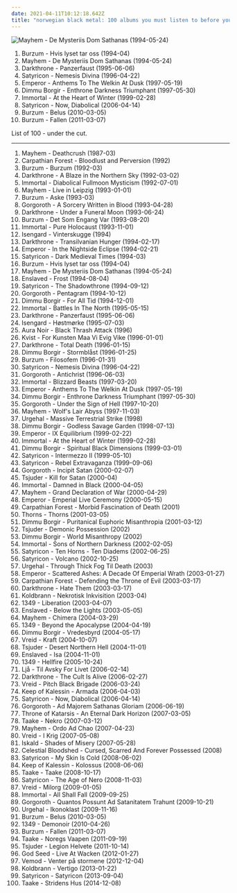 ```yaml
---
date: 2021-04-11T10:12:18.642Z
title: "norwegian black metal: 100 albums you must listen to before you die"
---
```

![Mayhem - De Mysteriis Dom Sathanas (1994-05-24)](http://coverartarchive.org/release/a8843c8b-2b8f-44b7-be46-c5a78942849e/21866237801-500.jpg "Mayhem - De Mysteriis Dom Sathanas (1994-05-24)")
<ol class="albums">
<li data-cover="http://coverartarchive.org/release/b6928219-0772-39ac-8156-91a609b2fd5e/1123335808-500.jpg" data-tags="black metal" role="button">Burzum - Hvis lyset tar oss (1994-04)</li>
<li data-cover="http://coverartarchive.org/release/a8843c8b-2b8f-44b7-be46-c5a78942849e/21866237801-500.jpg" data-tags="black metal" role="button">Mayhem - De Mysteriis Dom Sathanas (1994-05-24)</li>
<li data-cover="https://img.discogs.com/ivRECV6_En_nkYZJZmv2T45vbLU=/fit-in/400x388/filters:strip_icc():format(jpeg):mode_rgb():quality(90)/discogs-images/R-7562854-1444078656-7731.jpeg.jpg" data-tags="black metal" role="button">Darkthrone - Panzerfaust (1995-06-06)</li>
<li data-cover="https://img.discogs.com/FA0sKAo13tvmM2Ajs_G6hBeWgs0=/fit-in/400x400/filters:strip_icc():format(jpeg):mode_rgb():quality(90)/discogs-images/R-4225709-1359058284-9040.jpeg.jpg" data-tags="black metal" role="button">Satyricon - Nemesis Divina (1996-04-22)</li>
<li data-cover="http://coverartarchive.org/release/8bce7d2e-cddd-38d3-86b7-d2c53e9d17aa/6830358041-500.jpg" data-tags="black metal, symphonic black metal" role="button">Emperor - Anthems To The Welkin At Dusk (1997-05-19)</li>
<li data-cover="http://coverartarchive.org/release/c51f27b8-ffd7-4b53-aa4e-2687e213e30f/4798121885-500.jpg" data-tags="symphonic black metal, black metal" role="button">Dimmu Borgir - Enthrone Darkness Triumphant (1997-05-30)</li>
<li data-cover="https://via.placeholder.com/450" data-tags="black metal" role="button">Immortal - At the Heart of Winter (1999-02-28)</li>
<li data-cover="http://coverartarchive.org/release/28d51e3f-b12c-4948-b35b-c1f5aae76ed2/25531712079-500.jpg" data-tags="black metal" role="button">Satyricon - Now, Diabolical (2006-04-14)</li>
<li data-cover="http://coverartarchive.org/release/b43a420d-f4be-3e74-836f-a3732718c92b/1480049199-500.jpg" data-tags="black metal, atmospheric black metal" role="button">Burzum - Belus (2010-03-05)</li>
<li data-cover="http://coverartarchive.org/release/79f5becc-31b7-4b47-a0b1-12a90b745c6e/9142497826-500.jpg" data-tags="black metal, atmospheric black metal" role="button">Burzum - Fallen (2011-03-07)</li>
</ol>
List of 100 - under the cut.
<!-- more -->

_________________

<ol class="albums">
<li data-cover="https://img.discogs.com/BZGsvuyLQu-LYYY6Axf3GmubE9Y=/fit-in/514x480/filters:strip_icc():format(jpeg):mode_rgb():quality(90)/discogs-images/R-4152059-1357026275-3442.jpeg.jpg" data-tags="black metal" role="button">
Mayhem - Deathcrush (1987-03)
</li>
<li data-cover="https://img.discogs.com/GYYhYbaJgY55-3k7C7rWe33t35s=/fit-in/522x520/filters:strip_icc():format(jpeg):mode_rgb():quality(90)/discogs-images/R-6643240-1465769534-4661.jpeg.jpg" data-tags="black metal, norwegian, norwegian black metal" role="button">
Carpathian Forest - Bloodlust and Perversion (1992)
</li>
<li data-cover="http://coverartarchive.org/release/c6e9caed-aeb3-4de7-b47e-0c9c9b91a1dc/6619076015-500.jpg" data-tags="black metal" role="button">
Burzum - Burzum (1992-03)
</li>
<li data-cover="http://coverartarchive.org/release/c75ff366-2c7f-4c58-b900-391d2b5aaf33/7290226551-500.jpg" data-tags="black metal" role="button">
Darkthrone - A Blaze in the Northern Sky (1992-03-02)
</li>
<li data-cover="https://img.discogs.com/6nHPSGMDSbLweikPvJtCP7zsDzI=/fit-in/500x500/filters:strip_icc():format(jpeg):mode_rgb():quality(90)/discogs-images/R-646361-1231627780.jpeg.jpg" data-tags="black metal" role="button">
Immortal - Diabolical Fullmoon Mysticism (1992-07-01)
</li>
<li data-cover="https://via.placeholder.com/450" data-tags="black metal" role="button">
Mayhem - Live in Leipzig (1993-01-01)
</li>
<li data-cover="http://coverartarchive.org/release/9642f427-dc28-4c06-81f3-0a4ef7c4de62/3763374815-500.jpg" data-tags="black metal" role="button">
Burzum - Aske (1993-03)
</li>
<li data-cover="http://coverartarchive.org/release/be7fe10b-1bf8-4591-86e8-f25e186d8b61/5950177561-500.jpg" data-tags="black metal, raw black metal" role="button">
Gorgoroth - A Sorcery Written in Blood (1993-04-28)
</li>
<li data-cover="https://img.discogs.com/Igdk-h-B7sDAHtkKYNH7JN5eyb4=/fit-in/600x583/filters:strip_icc():format(jpeg):mode_rgb():quality(90)/discogs-images/R-369622-1341162006-7752.jpeg.jpg" data-tags="black metal" role="button">
Darkthrone - Under a Funeral Moon (1993-06-24)
</li>
<li data-cover="http://coverartarchive.org/release/3861949d-7f28-3925-86a3-f3bf71da8e02/1479882462-500.jpg" data-tags="black metal" role="button">
Burzum - Det Som Engang Var (1993-08-20)
</li>
<li data-cover="http://coverartarchive.org/release/6aac0b23-142d-3568-8fdc-5154220be48d/8068709253-500.jpg" data-tags="black metal" role="button">
Immortal - Pure Holocaust (1993-11-01)
</li>
<li data-cover="http://coverartarchive.org/release/d80e6495-00d4-49cd-8b58-290386f2d025/7729762800-500.jpg" data-tags="black metal" role="button">
Isengard - Vinterskugge (1994)
</li>
<li data-cover="http://coverartarchive.org/release/e2f25d41-736c-40e9-83b3-678f42873eb3/14548660035-500.jpg" data-tags="black metal" role="button">
Darkthrone - Transilvanian Hunger (1994-02-17)
</li>
<li data-cover="https://img.discogs.com/DnVuKMipQvhsLQjzryIPb-bav-M=/fit-in/600x600/filters:strip_icc():format(jpeg):mode_rgb():quality(90)/discogs-images/R-424830-1220470365.jpeg.jpg" data-tags="black metal" role="button">
Emperor - In the Nightside Eclipse (1994-02-21)
</li>
<li data-cover="https://img.discogs.com/hhmmhKiC1C_0oBVBQwcM7ivE_sI=/fit-in/600x424/filters:strip_icc():format(jpeg):mode_rgb():quality(90)/discogs-images/R-13828919-1562050533-9900.jpeg.jpg" data-tags="black metal" role="button">
Satyricon - Dark Medieval Times (1994-03)
</li>
<li data-cover="http://coverartarchive.org/release/b6928219-0772-39ac-8156-91a609b2fd5e/1123335808-500.jpg" data-tags="black metal" role="button">
Burzum - Hvis lyset tar oss (1994-04)
</li>
<li data-cover="http://coverartarchive.org/release/a8843c8b-2b8f-44b7-be46-c5a78942849e/21866237801-500.jpg" data-tags="black metal" role="button">
Mayhem - De Mysteriis Dom Sathanas (1994-05-24)
</li>
<li data-cover="http://coverartarchive.org/release/ca7d60c3-7812-41c8-bfe9-0ca2aeb484e2/19073133350-500.jpg" data-tags="black metal" role="button">
Enslaved - Frost (1994-08-04)
</li>
<li data-cover="https://img.discogs.com/GyiSw-9Olz8hNZbO2t_OJh4pWVw=/fit-in/550x836/filters:strip_icc():format(jpeg):mode_rgb():quality(90)/discogs-images/R-400549-1422918701-9693.jpeg.jpg" data-tags="black metal" role="button">
Satyricon - The Shadowthrone (1994-09-12)
</li>
<li data-cover="http://coverartarchive.org/release/e5d74976-217a-4f65-99df-d2b256be09e1/5930810741-500.jpg" data-tags="black metal" role="button">
Gorgoroth - Pentagram (1994-10-12)
</li>
<li data-cover="http://coverartarchive.org/release/02ded4d3-468e-472e-9084-a6a11543d34d/4602331519-500.jpg" data-tags="black metal, symphonic black metal" role="button">
Dimmu Borgir - For All Tid (1994-12-01)
</li>
<li data-cover="https://img.discogs.com/Y7wHVJt2dhDJeO4nDjV4sM2rCT4=/fit-in/600x545/filters:strip_icc():format(jpeg):mode_rgb():quality(90)/discogs-images/R-2156315-1267042683.jpeg.jpg" data-tags="black metal" role="button">
Immortal - Battles In The North (1995-05-15)
</li>
<li data-cover="https://img.discogs.com/ivRECV6_En_nkYZJZmv2T45vbLU=/fit-in/400x388/filters:strip_icc():format(jpeg):mode_rgb():quality(90)/discogs-images/R-7562854-1444078656-7731.jpeg.jpg" data-tags="black metal" role="button">
Darkthrone - Panzerfaust (1995-06-06)
</li>
<li data-cover="https://img.discogs.com/vHrPCUPr-rw4bMXnjmrEgVAlmQ0=/fit-in/597x587/filters:strip_icc():format(jpeg):mode_rgb():quality(90)/discogs-images/R-381673-1334294432.jpeg.jpg" data-tags="black metal, norwegian black metal" role="button">
Isengard - Høstmørke (1995-07-03)
</li>
<li data-cover="https://img.discogs.com/o03u2ClTVcmOioTnbBhnHPatLkA=/fit-in/600x600/filters:strip_icc():format(jpeg):mode_rgb():quality(90)/discogs-images/R-624229-1383990036-6282.jpeg.jpg" data-tags="thrash metal, blackened thrash metal, black metal" role="button">
Aura Noir - Black Thrash Attack (1996)
</li>
<li data-cover="http://coverartarchive.org/release/cb4f0856-9a19-4bd3-805a-585873013c16/2694369151-500.jpg" data-tags="black metal" role="button">
Kvist - For Kunsten Maa Vi Evig Vike (1996-01-01)
</li>
<li data-cover="https://img.discogs.com/O3N4AbD7Tlhn9Jpx9xDrfaRnbVI=/fit-in/600x618/filters:strip_icc():format(jpeg):mode_rgb():quality(90)/discogs-images/R-9100625-1474906535-8152.jpeg.jpg" data-tags="black metal" role="button">
Darkthrone - Total Death (1996-01-15)
</li>
<li data-cover="http://coverartarchive.org/release/e5f8f5dd-73cb-417e-aa88-a14f15619763/5166048158-500.jpg" data-tags="black metal, symphonic black metal" role="button">
Dimmu Borgir - Stormblåst (1996-01-25)
</li>
<li data-cover="http://coverartarchive.org/release/1ce9177c-62a0-4403-a7ee-7359026fcbf6/24337783733-500.jpg" data-tags="black metal" role="button">
Burzum - Filosofem (1996-01-31)
</li>
<li data-cover="https://img.discogs.com/FA0sKAo13tvmM2Ajs_G6hBeWgs0=/fit-in/400x400/filters:strip_icc():format(jpeg):mode_rgb():quality(90)/discogs-images/R-4225709-1359058284-9040.jpeg.jpg" data-tags="black metal" role="button">
Satyricon - Nemesis Divina (1996-04-22)
</li>
<li data-cover="https://img.discogs.com/0XRhE6LjOkn7KUZ8_zKFaOG93ks=/fit-in/400x300/filters:strip_icc():format(jpeg):mode_rgb():quality(90)/discogs-images/R-4271651-1360324030-4900.jpeg.jpg" data-tags="black metal" role="button">
Gorgoroth - Antichrist (1996-06-03)
</li>
<li data-cover="https://img.discogs.com/iCJdiCc-ZJT1MxEg29hneD-R8NY=/fit-in/400x300/filters:strip_icc():format(jpeg):mode_rgb():quality(90)/discogs-images/R-7075003-1433110398-8378.jpeg.jpg" data-tags="black metal" role="button">
Immortal - Blizzard Beasts (1997-03-20)
</li>
<li data-cover="http://coverartarchive.org/release/8bce7d2e-cddd-38d3-86b7-d2c53e9d17aa/6830358041-500.jpg" data-tags="black metal, symphonic black metal" role="button">
Emperor - Anthems To The Welkin At Dusk (1997-05-19)
</li>
<li data-cover="http://coverartarchive.org/release/c51f27b8-ffd7-4b53-aa4e-2687e213e30f/4798121885-500.jpg" data-tags="symphonic black metal, black metal" role="button">
Dimmu Borgir - Enthrone Darkness Triumphant (1997-05-30)
</li>
<li data-cover="https://img.discogs.com/wG0itYKiscB_vxFenPHrKzd_acY=/fit-in/600x636/filters:strip_icc():format(jpeg):mode_rgb():quality(90)/discogs-images/R-1908262-1611745612-6257.jpeg.jpg" data-tags="black metal" role="button">
Gorgoroth - Under the Sign of Hell (1997-10-20)
</li>
<li data-cover="https://img.discogs.com/oyzBFCa3zTwd-b0kZ41-3ziobGE=/fit-in/600x622/filters:strip_icc():format(jpeg):mode_rgb():quality(90)/discogs-images/R-378617-1288374695.jpeg.jpg" data-tags="black metal" role="button">
Mayhem - Wolf's Lair Abyss (1997-11-03)
</li>
<li data-cover="https://img.discogs.com/OUGA7mFfzWYZ2Va5oNhLBQVJvcs=/fit-in/200x198/filters:strip_icc():format(jpeg):mode_rgb():quality(90)/discogs-images/R-1131542-1257381311.jpeg.jpg" data-tags="black metal, norwegian black metal" role="button">
Urgehal - Massive Terrestrial Strike (1998)
</li>
<li data-cover="https://img.discogs.com/KQeaUe-2o6pypWSvyMn5wKEd0vA=/fit-in/600x878/filters:strip_icc():format(jpeg):mode_rgb():quality(90)/discogs-images/R-8143365-1455966045-5476.jpeg.jpg" data-tags="symphonic black metal" role="button">
Dimmu Borgir - Godless Savage Garden (1998-07-13)
</li>
<li data-cover="http://coverartarchive.org/release/186a1cc2-1b6a-382a-933d-ee6eca46423b/3193080078-500.jpg" data-tags="black metal" role="button">
Emperor - IX Equilibrium (1999-02-22)
</li>
<li data-cover="https://via.placeholder.com/450" data-tags="black metal" role="button">
Immortal - At the Heart of Winter (1999-02-28)
</li>
<li data-cover="http://coverartarchive.org/release/32ebc0bd-4573-3a9b-9d6d-3a9e0556c166/3479063559-500.jpg" data-tags="symphonic black metal, black metal" role="button">
Dimmu Borgir - Spiritual Black Dimensions (1999-03-01)
</li>
<li data-cover="https://img.discogs.com/ZH2SRuBmKcM4Y-RMRNYY3FyLsHY=/fit-in/600x434/filters:strip_icc():format(jpeg):mode_rgb():quality(90)/discogs-images/R-9215752-1476810540-3072.jpeg.jpg" data-tags="black metal" role="button">
Satyricon - Intermezzo II (1999-05-10)
</li>
<li data-cover="https://via.placeholder.com/450" data-tags="black metal" role="button">
Satyricon - Rebel Extravaganza (1999-09-06)
</li>
<li data-cover="https://img.discogs.com/orFPin9TMfbCBl5pK1kjRi3yF2I=/fit-in/500x500/filters:strip_icc():format(jpeg):mode_rgb():quality(90)/discogs-images/R-5116772-1384952839-5179.jpeg.jpg" data-tags="black metal" role="button">
Gorgoroth - Incipit Satan (2000-02-07)
</li>
<li data-cover="https://img.discogs.com/p1_YXoPwU0K-OS0LqGVzUWNiuc8=/fit-in/300x300/filters:strip_icc():format(jpeg):mode_rgb():quality(90)/discogs-images/R-8177595-1463222916-2006.jpeg.jpg" data-tags="black metal" role="button">
Tsjuder - Kill for Satan (2000-04)
</li>
<li data-cover="http://coverartarchive.org/release/d93257e0-a98e-48e6-a977-f318357b9e1a/2681144591-500.jpg" data-tags="black metal" role="button">
Immortal - Damned in Black (2000-04-05)
</li>
<li data-cover="http://coverartarchive.org/release/12e3767d-d674-4150-bc52-9d197c7778c1/13866484117-500.jpg" data-tags="black metal" role="button">
Mayhem - Grand Declaration of War (2000-04-29)
</li>
<li data-cover="https://img.discogs.com/4ZmkdAu_aq2YQC0vUWP12GbYoyI=/fit-in/300x266/filters:strip_icc():format(jpeg):mode_rgb():quality(90)/discogs-images/R-394157-1481462963-2177.jpeg.jpg" data-tags="black metal" role="button">
Emperor - Emperial Live Ceremony (2000-05-15)
</li>
<li data-cover="https://img.discogs.com/9NyipvIw7CCzoFEgX6fcS5asCEQ=/fit-in/600x601/filters:strip_icc():format(jpeg):mode_rgb():quality(90)/discogs-images/R-2160051-1450782238-8824.jpeg.jpg" data-tags="black metal" role="button">
Carpathian Forest - Morbid Fascination of Death (2001)
</li>
<li data-cover="http://coverartarchive.org/release/8b3310df-e9ca-4ce9-ab5a-2090d7ba2aaf/19879101265-500.jpg" data-tags="black metal" role="button">
Thorns - Thorns (2001-03-05)
</li>
<li data-cover="http://coverartarchive.org/release/69a8e3b3-eabb-4134-9b14-2ce42a1b6776/13136914759-500.jpg" data-tags="symphonic black metal, black metal" role="button">
Dimmu Borgir - Puritanical Euphoric Misanthropia (2001-03-12)
</li>
<li data-cover="http://coverartarchive.org/release/2ef6c1bc-ad49-4090-bc03-de89ce20b633/2651046663-500.jpg" data-tags="black metal" role="button">
Tsjuder - Demonic Possession (2002)
</li>
<li data-cover="http://coverartarchive.org/release/14c24481-a899-405f-b2d3-bd1a820e3b46/3445290056-500.jpg" data-tags="black metal, symphonic black metal" role="button">
Dimmu Borgir - World Misanthropy (2002)
</li>
<li data-cover="https://img.discogs.com/j2WQ3268XGNRxjFBsyN4t_2vw7M=/fit-in/600x600/filters:strip_icc():format(jpeg):mode_rgb():quality(90)/discogs-images/R-532264-1161888951.jpeg.jpg" data-tags="black metal" role="button">
Immortal - Sons of Northern Darkness (2002-02-05)
</li>
<li data-cover="https://img.discogs.com/Uro7bq2SgpAMhABPPZyL7l3P_Ro=/fit-in/600x600/filters:strip_icc():format(jpeg):mode_rgb():quality(90)/discogs-images/R-402040-1140879017.jpeg.jpg" data-tags="black metal, melodic black metal" role="button">
Satyricon - Ten Horns - Ten Diadems (2002-06-25)
</li>
<li data-cover="https://via.placeholder.com/450" data-tags="black metal" role="button">
Satyricon - Volcano (2002-10-25)
</li>
<li data-cover="https://via.placeholder.com/450" data-tags="black metal" role="button">
Urgehal - Through Thick Fog Til Death (2003)
</li>
<li data-cover="http://coverartarchive.org/release/781e113d-ab7b-4c71-af6c-b64a36f722c5/2996923905-500.jpg" data-tags="black metal" role="button">
Emperor - Scattered Ashes: A Decade Of Emperial Wrath (2003-01-27)
</li>
<li data-cover="http://coverartarchive.org/release/7660b39d-04a6-421f-8b32-e32e1f85d4ed/14774566853-500.jpg" data-tags="black metal" role="button">
Carpathian Forest - Defending the Throne of Evil (2003-03-17)
</li>
<li data-cover="https://img.discogs.com/r-KHtFOulgx04qOf1tffFeHxZRc=/fit-in/600x599/filters:strip_icc():format(jpeg):mode_rgb():quality(90)/discogs-images/R-1802872-1534269756-1836.jpeg.jpg" data-tags="black metal" role="button">
Darkthrone - Hate Them (2003-03-17)
</li>
<li data-cover="https://img.discogs.com/B7FFu3o7VdLZAOimnyYiW6xrI_c=/fit-in/600x593/filters:strip_icc():format(jpeg):mode_rgb():quality(90)/discogs-images/R-748441-1219482131.jpeg.jpg" data-tags="black metal" role="button">
Koldbrann - Nekrotisk Inkvisition (2003-04)
</li>
<li data-cover="https://img.discogs.com/aWIJJAErnjIHL-pzwqvr8uiaxB8=/fit-in/283x285/filters:strip_icc():format(jpeg):mode_rgb():quality(90)/discogs-images/R-846699-1221065167.jpeg.jpg" data-tags="black metal" role="button">
1349 - Liberation (2003-04-07)
</li>
<li data-cover="http://coverartarchive.org/release/113463f1-9031-4f28-840c-c7dbcbdc259a/19073928687-500.jpg" data-tags="black metal, progressive black metal, progressive metal" role="button">
Enslaved - Below the Lights (2003-05-05)
</li>
<li data-cover="http://coverartarchive.org/release/134cb4d9-fe94-3e11-8faf-2155819744c9/19641933580-500.jpg" data-tags="black metal" role="button">
Mayhem - Chimera (2004-03-29)
</li>
<li data-cover="http://coverartarchive.org/release/9b3e6363-2d1b-4ea0-8bc5-ed849e3a8d75/13320177159-500.jpg" data-tags="black metal" role="button">
1349 - Beyond the Apocalypse (2004-04-19)
</li>
<li data-cover="https://img.discogs.com/nqpn_0P25YKznM0ILmoLCc2YvSg=/fit-in/498x500/filters:strip_icc():format(jpeg):mode_rgb():quality(90)/discogs-images/R-2476579-1286544662.jpeg.jpg" data-tags="norwegian black metal" role="button">
Dimmu Borgir - Vredesbyrd (2004-05-17)
</li>
<li data-cover="https://img.discogs.com/naHhlRqCszJzYDJl-EegDz-NcbY=/fit-in/450x450/filters:strip_icc():format(jpeg):mode_rgb():quality(90)/discogs-images/R-2849582-1303856900.jpeg.jpg" data-tags="black metal" role="button">
Vreid - Kraft (2004-10-07)
</li>
<li data-cover="https://img.discogs.com/NTyFwS05-deF-sBcfBTTm2cX3nU=/fit-in/400x400/filters:strip_icc():format(jpeg):mode_rgb():quality(90)/discogs-images/R-1107131-1265832147.jpeg.jpg" data-tags="black metal" role="button">
Tsjuder - Desert Northern Hell (2004-11-01)
</li>
<li data-cover="http://coverartarchive.org/release/87f61dc3-7f56-4db3-aed5-894413507758/3815436898-500.jpg" data-tags="black metal, progressive black metal, progressive metal" role="button">
Enslaved - Isa (2004-11-01)
</li>
<li data-cover="https://img.discogs.com/MGgOnW6cyW-AEbNeqC9Vh3bh-Wo=/fit-in/300x300/filters:strip_icc():format(jpeg):mode_rgb():quality(90)/discogs-images/R-580058-1134050659.jpeg.jpg" data-tags="black metal" role="button">
1349 - Hellfire (2005-10-24)
</li>
<li data-cover="https://img.discogs.com/3zTcfeaYhCxYAJF_3S7gOoFKAhc=/fit-in/600x600/filters:strip_icc():format(jpeg):mode_rgb():quality(90)/discogs-images/R-1091387-1191366355.jpeg.jpg" data-tags="black metal" role="button">
Ljå - Til Avsky For Livet (2006-02-14)
</li>
<li data-cover="https://img.discogs.com/dMkiirODdv8blQu9G8PsICpc3jg=/fit-in/600x600/filters:strip_icc():format(jpeg):mode_rgb():quality(90)/discogs-images/R-7622262-1445348340-2670.jpeg.jpg" data-tags="black metal" role="button">
Darkthrone - The Cult Is Alive (2006-02-27)
</li>
<li data-cover="https://img.discogs.com/04OQ8RO8TnEbc-g5kLZ8div_Rjg=/fit-in/597x600/filters:strip_icc():format(jpeg):mode_rgb():quality(90)/discogs-images/R-1241694-1203172971.jpeg.jpg" data-tags="black metal" role="button">
Vreid - Pitch Black Brigade (2006-03-24)
</li>
<li data-cover="https://img.discogs.com/51nlex41MFQ-zx4jNOyHMeJkx0E=/fit-in/600x533/filters:strip_icc():format(jpeg):mode_rgb():quality(90)/discogs-images/R-762594-1399542936-9430.jpeg.jpg" data-tags="black metal, melodic black metal" role="button">
Keep of Kalessin - Armada (2006-04-03)
</li>
<li data-cover="http://coverartarchive.org/release/28d51e3f-b12c-4948-b35b-c1f5aae76ed2/25531712079-500.jpg" data-tags="black metal" role="button">
Satyricon - Now, Diabolical (2006-04-14)
</li>
<li data-cover="https://img.discogs.com/2wdaZI4qzsNNfWClyjjae3qeuV4=/fit-in/600x599/filters:strip_icc():format(jpeg):mode_rgb():quality(90)/discogs-images/R-379772-1615845098-3413.jpeg.jpg" data-tags="black metal" role="button">
Gorgoroth - Ad Majorem Sathanas Gloriam (2006-06-19)
</li>
<li data-cover="http://coverartarchive.org/release/883a6aca-a277-4d5c-b44e-4420241dde2a/3426773369-500.jpg" data-tags="black metal, norwegian black metal, great live band go see them" role="button">
Throne of Katarsis - An Eternal Dark Horizon (2007-03-05)
</li>
<li data-cover="http://coverartarchive.org/release/56a81f6d-c806-4cd9-a633-bf124b59f826/9017373488-500.jpg" data-tags="black metal" role="button">
Taake - Nekro (2007-03-12)
</li>
<li data-cover="https://via.placeholder.com/450" data-tags="black metal" role="button">
Mayhem - Ordo Ad Chao (2007-04-23)
</li>
<li data-cover="https://img.discogs.com/LMoiZyD4pSbhe4Iy2VVwu0b2oqo=/fit-in/498x500/filters:strip_icc():format(jpeg):mode_rgb():quality(90)/discogs-images/R-3612930-1337417097-6335.jpeg.jpg" data-tags="black metal" role="button">
Vreid - I Krig (2007-05-08)
</li>
<li data-cover="https://img.discogs.com/nSQ0wY_403Jy9Tnsk-bY0sO-Jh4=/fit-in/600x597/filters:strip_icc():format(jpeg):mode_rgb():quality(90)/discogs-images/R-1615145-1232296888.jpeg.jpg" data-tags="black metal, melodic black metal, norwegian black metal" role="button">
Iskald - Shades of Misery (2007-05-28)
</li>
<li data-cover="http://coverartarchive.org/release/726c0064-5c7a-4076-89aa-2fb0252e4175/11585937673-500.jpg" data-tags="norwegian black metal, nidrosian black metal" role="button">
Celestial Bloodshed - Cursed, Scarred And Forever Possessed (2008)
</li>
<li data-cover="https://img.discogs.com/4xSm8beZP_daMBR4FbJcVQwEA3Y=/fit-in/583x600/filters:strip_icc():format(jpeg):mode_rgb():quality(90)/discogs-images/R-402689-1163872623.jpeg.jpg" data-tags="black metal, metal" role="button">
Satyricon - My Skin Is Cold (2008-06-02)
</li>
<li data-cover="https://img.discogs.com/x47qXmM73EwhYIhLsocjhUqChoU=/fit-in/300x300/filters:strip_icc():format(jpeg):mode_rgb():quality(90)/discogs-images/R-1539075-1226970666.jpeg.jpg" data-tags="black metal" role="button">
Keep of Kalessin - Kolossus (2008-06-06)
</li>
<li data-cover="https://img.discogs.com/q89n-ILYh5LyZuUz3g_-vk6oxwo=/fit-in/600x588/filters:strip_icc():format(jpeg):mode_rgb():quality(90)/discogs-images/R-3820372-1345708435-8017.jpeg.jpg" data-tags="black metal" role="button">
Taake - Taake (2008-10-17)
</li>
<li data-cover="http://coverartarchive.org/release/82ba157c-ecd9-4d15-b886-5db6fcbe6b46/21611415782-500.jpg" data-tags="black metal" role="button">
Satyricon - The Age of Nero (2008-11-03)
</li>
<li data-cover="http://coverartarchive.org/release/da106ea0-af20-4b7d-b6ab-7888d52be135/22031958555-500.jpg" data-tags="black metal" role="button">
Vreid - Milorg (2009-01-05)
</li>
<li data-cover="http://coverartarchive.org/release/b4d4730a-36fe-3ce8-8754-be591558c5c3/15086870208-500.jpg" data-tags="black metal" role="button">
Immortal - All Shall Fall (2009-09-25)
</li>
<li data-cover="https://via.placeholder.com/450" data-tags="black metal" role="button">
Gorgoroth - Quantos Possunt Ad Satanitatem Trahunt (2009-10-21)
</li>
<li data-cover="https://img.discogs.com/Aw80w-tbo_wJJpEx-QDqPM3Qdt0=/fit-in/600x600/filters:strip_icc():format(jpeg):mode_rgb():quality(90)/discogs-images/R-2020889-1260784864.jpeg.jpg" data-tags="black metal" role="button">
Urgehal - Ikonoklast (2009-11-16)
</li>
<li data-cover="http://coverartarchive.org/release/b43a420d-f4be-3e74-836f-a3732718c92b/1480049199-500.jpg" data-tags="black metal, atmospheric black metal" role="button">
Burzum - Belus (2010-03-05)
</li>
<li data-cover="https://img.discogs.com/1bc4y-SomaTqhEoyHgIaxJK1ddM=/fit-in/600x600/filters:strip_icc():format(jpeg):mode_rgb():quality(90)/discogs-images/R-2424217-1283296365.jpeg.jpg" data-tags="black metal" role="button">
1349 - Demonoir (2010-04-26)
</li>
<li data-cover="http://coverartarchive.org/release/79f5becc-31b7-4b47-a0b1-12a90b745c6e/9142497826-500.jpg" data-tags="black metal, atmospheric black metal" role="button">
Burzum - Fallen (2011-03-07)
</li>
<li data-cover="https://img.discogs.com/eE2kVJmgUzz5HHPDhuHtfx5Shrk=/fit-in/500x497/filters:strip_icc():format(jpeg):mode_rgb():quality(90)/discogs-images/R-3305596-1330446806.jpeg.jpg" data-tags="black metal, norwegian black metal" role="button">
Taake - Noregs Vaapen (2011-09-19)
</li>
<li data-cover="https://img.discogs.com/xuwL2hAr6SnyNnEaJaFIrYQ8iJo=/fit-in/500x500/filters:strip_icc():format(jpeg):mode_rgb():quality(90)/discogs-images/R-3194195-1319958683.jpeg.jpg" data-tags="black metal" role="button">
Tsjuder - Legion Helvete (2011-10-14)
</li>
<li data-cover="http://coverartarchive.org/release/7ff7cd62-79b5-4ddc-8fe0-8075dd307239/9232627525-500.jpg" data-tags="black metal, norwegian black metal" role="button">
God Seed - Live At Wacken (2012-01-27)
</li>
<li data-cover="http://coverartarchive.org/release/6b3a50e4-db1f-45eb-9879-485c6a6523f3/3115251344-500.jpg" data-tags="2012, black metal" role="button">
Vemod - Venter på stormene (2012-12-04)
</li>
<li data-cover="https://img.discogs.com/1JHZi4STPzfAAgqJeHpAZudvNwc=/fit-in/400x384/filters:strip_icc():format(jpeg):mode_rgb():quality(90)/discogs-images/R-4260450-1372238295-7431.jpeg.jpg" data-tags="black metal, norwegian black metal" role="button">
Koldbrann - Vertigo (2013-01-22)
</li>
<li data-cover="http://coverartarchive.org/release/a5d0778c-5c37-4bf8-b556-1519e0f44016/5555601159-500.jpg" data-tags="black metal" role="button">
Satyricon - Satyricon (2013-09-04)
</li>
<li data-cover="http://coverartarchive.org/release/0c708fe5-c463-4b44-a361-0c5b01483599/8865714668-500.jpg" data-tags="black metal, norwegian black metal" role="button">
Taake - Stridens Hus (2014-12-08)
</li>
</ol>